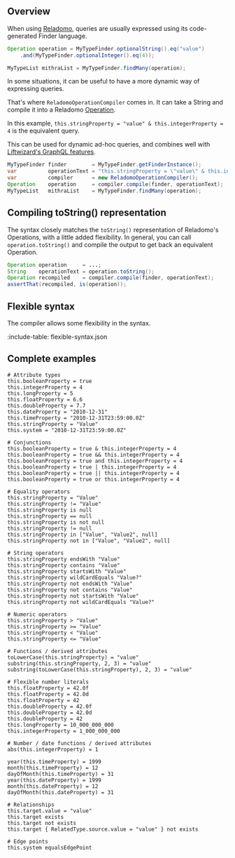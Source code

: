 ## Overview
When using [Reladomo](https://github.com/goldmansachs/reladomo), queries are usually expressed using its code-generated Finder language. 

```java
Operation operation = MyTypeFinder.optionalString().eq("value")
    .and(MyTypeFinder.optionalInteger().eq(4));

MyTypeList mithraList = MyTypeFinder.findMany(operation);
```

In some situations, it can be useful to have a more dynamic way of expressing queries. 

That's where `ReladomoOperationCompiler` comes in.  It can take a String and compile it into a Reladomo [Operation](https://www.mvndoc.com/c/com.goldmansachs.reladomo/reladomo/com/gs/fw/finder/Operation.html).

In this example, `this.stringProperty = "value" & this.integerProperty = 4` is the equivalent query.

This can be used for dynamic ad-hoc queries, and combines well with [Liftwizard's GraphQL features](graphql/bundle.md).

```java
MyTypeFinder finder        = MyTypeFinder.getFinderInstance();
var          operationText = "this.stringProperty = \"value\" & this.integerProperty = 4";
var          compiler      = new ReladomoOperationCompiler();
Operation    operation     = compiler.compile(finder, operationText);
MyTypeList   mithraList    = MyTypeFinder.findMany(operation);
```

## Compiling toString() representation

The syntax closely matches the `toString()` representation of Reladomo's Operations, with a little added flexibility. In general, you can call `operation.toString()` and compile the output to get back an equivalent Operation.

```java
Operation operation     = ...;
String    operationText = operation.toString();
Operation recompiled    = compiler.compile(finder, operationText);
assertThat(recompiled, is(operation));
```

## Flexible syntax

The compiler allows some flexibility in the syntax.

:include-table: flexible-syntax.json

## Complete examples

```
# Attribute types
this.booleanProperty = true
this.integerProperty = 4
this.longProperty = 5
this.floatProperty = 6.6
this.doubleProperty = 7.7
this.dateProperty = "2010-12-31"
this.timeProperty = "2010-12-31T23:59:00.0Z"
this.stringProperty = "Value"
this.system = "2010-12-31T23:59:00.0Z"

# Conjunctions
this.booleanProperty = true & this.integerProperty = 4
this.booleanProperty = true && this.integerProperty = 4
this.booleanProperty = true and this.integerProperty = 4
this.booleanProperty = true | this.integerProperty = 4
this.booleanProperty = true || this.integerProperty = 4
this.booleanProperty = true or this.integerProperty = 4

# Equality operators
this.stringProperty = "Value"
this.stringProperty != "Value"
this.stringProperty is null
this.stringProperty == null
this.stringProperty is not null
this.stringProperty != null
this.stringProperty in ["Value", "Value2", null]
this.stringProperty not in ["Value", "Value2", null]

# String operators
this.stringProperty endsWith "Value"
this.stringProperty contains "Value"
this.stringProperty startsWith "Value"
this.stringProperty wildCardEquals "Value?"
this.stringProperty not endsWith "Value"
this.stringProperty not contains "Value"
this.stringProperty not startsWith "Value"
this.stringProperty not wildCardEquals "Value?"

# Numeric operators
this.stringProperty > "Value"
this.stringProperty >= "Value"
this.stringProperty < "Value"
this.stringProperty <= "Value"

# Functions / derived attributes
toLowerCase(this.stringProperty) = "value"
substring(this.stringProperty, 2, 3) = "value"
substring(toLowerCase(this.stringProperty), 2, 3) = "value"

# Flexible number literals
this.floatProperty = 42.0f
this.floatProperty = 42.0d
this.floatProperty = 42
this.doubleProperty = 42.0f
this.doubleProperty = 42.0d
this.doubleProperty = 42
this.longProperty = 10_000_000_000
this.integerProperty = 1_000_000_000

# Number / date functions / derived attributes
abs(this.integerProperty) = 1

year(this.timeProperty) = 1999
month(this.timeProperty) = 12
dayOfMonth(this.timeProperty) = 31
year(this.dateProperty) = 1999
month(this.dateProperty) = 12
dayOfMonth(this.dateProperty) = 31

# Relationships
this.target.value = "value"
this.target exists
this.target not exists
this.target { RelatedType.source.value = "value" } not exists

# Edge points
this.system equalsEdgePoint
```
